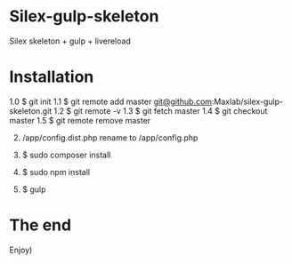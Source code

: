 # Silex-gulp-skeleton
Silex skeleton + gulp + livereload


# Installation
1.0 $ git init
1.1 $ git remote add master git@github.com:Maxlab/silex-gulp-skeleton.git
1.2 $ git remote -v
1.3 $ git fetch master
1.4 $ git checkout master
1.5 $ git remote remove master

2. /app/config.dist.php rename to /app/config.php

3. $ sudo composer install
4. $ sudo npm install
5. $ gulp

# The end
Enjoy)
